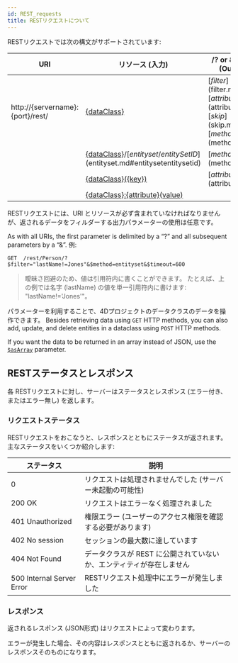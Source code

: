 ```yaml
---
id: REST_requests
title: RESTリクエストについて
---
```


RESTリクエストでは次の構文がサポートされています:

| URI                               | リソース (入力)                                                               | /? or &{filter} (Output)                                                           |
| --------------------------------- | ------------------------------------------------------------------------------------------ | ----------------------------------------------------------------------------------------------------- |
| http\://{servername}:{port}/rest/ | [{dataClass}](dataClass.md)                                                                | [$filter]($filter.md), [$attributes]($attributes.md), [$skip]($skip.md), [$method=...]($method.md)... |
|                                   | [{dataClass}](dataClass.md)/[$entityset/{entitySetID}]($entityset.md#entitysetentitysetid) | [$method=...]($method.md)                                                                             |
|                                   | [{dataClass}({key})](dataClass.md#dataclasskey)                         | [$attributes]($attributes.md)                                                                         |
|                                   | [{dataClass}:{attribute}(value)](dataClass.md#dataclassattributevalue)  |                                                                                                       |

RESTリクエストには、URI とリソースが必ず含まれていなければなりませんが、返されるデータをフィルダーする出力パラメーターの使用は任意です。

As with all URIs, the first parameter is delimited by a “?” and all subsequent parameters by a “&”. 例:

`GET  /rest/Person/?$filter="lastName!=Jones"&$method=entityset&$timeout=600`

> 曖昧さ回避のため、値は引用符内に書くことができます。 たとえば、上の例では名字 (lastName) の値を単一引用符内に書けます: "lastName!='Jones'"。

パラメーターを利用することで、4Dプロジェクトのデータクラスのデータを操作できます。 Besides retrieving data using `GET` HTTP methods, you can also add, update, and delete entities in a dataclass using `POST` HTTP methods.

If you want the data to be returned in an array instead of JSON, use the [`$asArray`]($asArray.md) parameter.

## RESTステータスとレスポンス

各 RESTリクエストに対し、サーバーはステータスとレスポンス (エラー付き、またはエラー無し) を返します。

### リクエストステータス

RESTリクエストをおこなうと、レスポンスとともにステータスが返されます。 主なステータスをいくつか紹介します:

| ステータス                     | 説明                                                 |
| ------------------------- | -------------------------------------------------- |
| 0                         | リクエストは処理されませんでした (サーバー未起動の可能性)  |
| 200 OK                    | リクエストはエラーなく処理されました                                 |
| 401 Unauthorized          | 権限エラー (ユーザーのアクセス権限を確認する必要があります) |
| 402 No session            | セッションの最大数に達しています                                   |
| 404 Not Found             | データクラスが REST に公開されていないか、エンティティが存在しません              |
| 500 Internal Server Error | RESTリクエスト処理中にエラーが発生しました                            |

### レスポンス

返されるレスポンス (JSON形式) はリクエストによって変わります。

エラーが発生した場合、その内容はレスポンスとともに返されるか、サーバーのレスポンスそのものになります。
